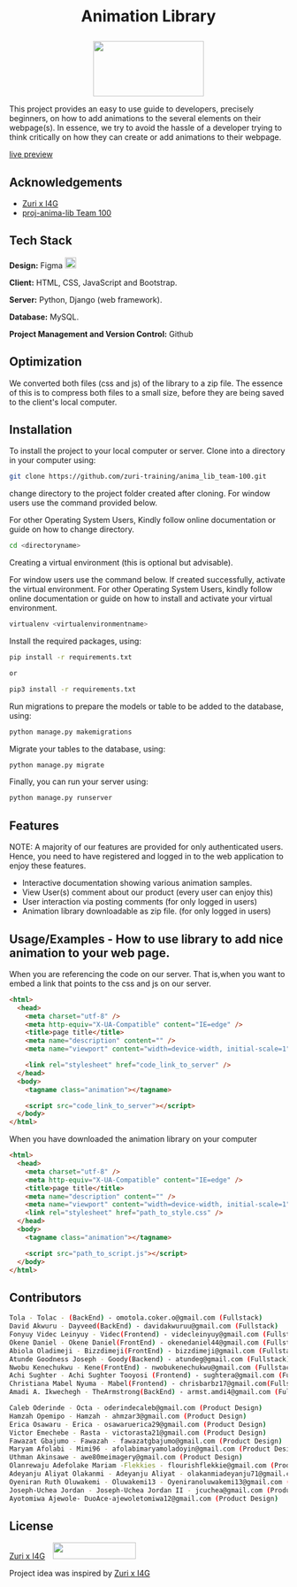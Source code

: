 # <p align='center'>Animation Library </p>

<p align ='center'>
  <img src="https://res.cloudinary.com/dc29czhf9/image/upload/v1660175087/image/logo_tohji9.png" width="200" height="100">
</p>
This project provides an easy to use guide to developers, precisely beginners, on how to add animations to the several elements on their webpage(s). In essence, we try to avoid the hassle of a developer trying to think critically on how they can create or add animations to their webpage.

[live preview](https://group100animo.herokuapp.com/)

## Acknowledgements

- [Zuri x I4G](https://www.linkedin.com/company/zuri-team)
- [proj-anima-lib Team 100](#)

## Tech Stack

**Design:** Figma <img src="https://res.cloudinary.com/dc29czhf9/image/upload/v1659109673/Figma-logo_pw2gqg.svg" width="20" height="20">

**Client:** HTML, CSS, JavaScript and Bootstrap.

**Server:** Python, Django (web framework).

**Database:** MySQL.

**Project Management and Version Control:** Github

## Optimization

We converted both files (css and js) of the library to a zip file. The essence of this is to compress both files to a small size, before they are being saved to the client's local computer.

## Installation

To install the project to your local computer or server.
Clone into a directory in your computer using:

```bash
git clone https://github.com/zuri-training/anima_lib_team-100.git
```

change directory to the project folder created after cloning.
For window users use the command provided below.

For other Operating System Users, Kindly follow online documentation or guide on how to change directory.

```bash
cd <directoryname>
```

Creating a virtual environment (this is optional but advisable).

For window users use the command below. If created successfully, activate the virtual environment.
For other Operating System Users, kindly follow online documentation or guide on how to install and activate your virtual environment.

```bash
virtualenv <virtualenvironmentname>
```

Install the required packages, using:

```bash
pip install -r requirements.txt

or

pip3 install -r requirements.txt
```

Run migrations to prepare the models or table to be added to the database, using:

```bash
python manage.py makemigrations
```

Migrate your tables to the database, using:

```bash
python manage.py migrate
```

Finally, you can run your server using:

```bash
python manage.py runserver
```

## Features

NOTE: A majority of our features are provided for only authenticated users. Hence, you need to have registered and logged in to the web application to enjoy these features.

- Interactive documentation showing various animation samples.
- View User(s) comment about our product (every user can enjoy this)
- User interaction via posting comments (for only logged in users)
- Animation library downloadable as zip file. (for only logged in users)

## Usage/Examples - How to use library to add nice animation to your web page.

When you are referencing the code on our server. That is,when you want to embed a link that points to the css and js on our server.

```html
<html>
  <head>
    <meta charset="utf-8" />
    <meta http-equiv="X-UA-Compatible" content="IE=edge" />
    <title>page title</title>
    <meta name="description" content="" />
    <meta name="viewport" content="width=device-width, initial-scale=1" />

    <link rel="stylesheet" href="code_link_to_server" />
  </head>
  <body>
    <tagname class="animation"></tagname>

    <script src="code_link_to_server"></script>
  </body>
</html>
```

When you have downloaded the animation library on your computer

```html
<html>
  <head>
    <meta charset="utf-8" />
    <meta http-equiv="X-UA-Compatible" content="IE=edge" />
    <title>page title</title>
    <meta name="description" content="" />
    <meta name="viewport" content="width=device-width, initial-scale=1" />
    <link rel="stylesheet" href="path_to_style.css" />
  </head>
  <body>
    <tagname class="animation"></tagname>

    <script src="path_to_script.js"></script>
  </body>
</html>
```

## Contributors

```bash
Tola - Tolac - (BackEnd) - omotola.coker.o@gmail.com (Fullstack)
David Akwuru - Dayveed(BackEnd) - davidakwuruu@gmail.com (Fullstack)
Fonyuy Videc Leinyuy - Videc(Frontend) - videcleinyuy@gmail.com (Fullstack)
Okene Daniel - Okene Daniel(FrontEnd) - okenedaniel44@gmail.com (Fullstack)
Abiola Oladimeji - Bizzdimeji(FrontEnd) - bizzdimeji@gmail.com (Fullstack)
Atunde Goodness Joseph - Goody(Backend) - atundeg@gmail.com (Fullstack)
Nwobu Kenechukwu - Kene(FrontEnd) - nwobukenechukwu@gmail.com (Fullstack)
Achi Sughter - Achi Sughter Tooyosi (Frontend) - sughtera@gmail.com (Fullstack)
Christiana Mabel Nyuma - Mabel(Frontend) - chrisbarbz17@gmail.com(Fullstack)
Amadi A. Ikwechegh - TheArmstrong(BackEnd) - armst.amdi4@gmail.com (Fullstack)

Caleb Oderinde - Octa - oderindecaleb@gmail.com (Product Design)
Hamzah Opemipo - Hamzah - ahmzar3@gmail.com (Product Design)
Erica Osawaru - Erica - osawaruerica29@gmail.com (Product Design)
Victor Emechebe - Rasta - victorasta21@gmail.com (Product Design)
Fawazat Gbajumo - Fawazah - fawazatgbajumo@gmail.com (Product Design)
Maryam Afolabi - Mimi96 - afolabimaryamoladoyin@gmail.com (Product Design)
Uthman Akinsawe - awe80meimagery@gmail.com (Product Design)
Olanrewaju Adefolake Mariam -Flekkies - flourishflekkie@gmail.com (Product design)
Adeyanju Aliyat Olakanmi - Adeyanju Aliyat - olakanmiadeyanju71@gmail.com (product design)
Oyeniran Ruth Oluwakemi - Oluwakemi13 - Oyeniranoluwakemi13@gmail.com (Product Design)
Joseph-Uchea Jordan - Joseph-Uchea Jordan II - jcuchea@gmail.com (Product Design)
Ayotomiwa Ajewole- DuoAce-ajewoletomiwa12@gmail.com (Product Design)
```

## License

[Zuri x I4G](https://www.linkedin.com/company/zuri-team) <img src="https://res.cloudinary.com/dc29czhf9/image/upload/v1659116899/zuri_cofp2f.png" width="150" height="30" style="padding-left: 10px">

Project idea was inspired by [Zuri x I4G](https://www.linkedin.com/company/zuri-team)
